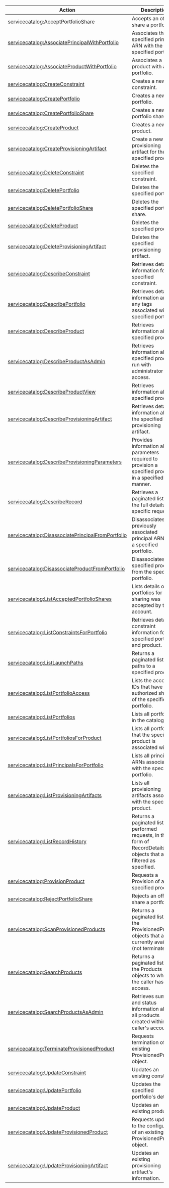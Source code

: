 | Action | Description | Resource | Condition |
| --- | --- | --- | --- |
| [servicecatalog:AcceptPortfolioShare](http://docs.aws.amazon.com/servicecatalog/latest/dg/API_AcceptPortfolioShare.html) | Accepts an offer to share a portfolio. | ??? | ??? |
| [servicecatalog:AssociatePrincipalWithPortfolio](http://docs.aws.amazon.com/servicecatalog/latest/dg/API_AssociatePrincipalWithPortfolio.html) | Associates the specified principal ARN with the specified portfolio. | ??? | ??? |
| [servicecatalog:AssociateProductWithPortfolio](http://docs.aws.amazon.com/servicecatalog/latest/dg/API_AssociateProductWithPortfolio.html) | Associates a product with a portfolio. | ??? | ??? |
| [servicecatalog:CreateConstraint](http://docs.aws.amazon.com/servicecatalog/latest/dg/API_CreateConstraint.html) | Creates a new constraint. | ??? | ??? |
| [servicecatalog:CreatePortfolio](http://docs.aws.amazon.com/servicecatalog/latest/dg/API_CreatePortfolio.html) | Creates a new portfolio. | ??? | ??? |
| [servicecatalog:CreatePortfolioShare](http://docs.aws.amazon.com/servicecatalog/latest/dg/API_CreatePortfolioShare.html) | Creates a new portfolio share. | ??? | ??? |
| [servicecatalog:CreateProduct](http://docs.aws.amazon.com/servicecatalog/latest/dg/API_CreateProduct.html) | Creates a new product. | ??? | ??? |
| [servicecatalog:CreateProvisioningArtifact](http://docs.aws.amazon.com/servicecatalog/latest/dg/API_CreateProvisioningArtifact.html) | Create a new provisioning artifact for the specified product. | ??? | ??? |
| [servicecatalog:DeleteConstraint](http://docs.aws.amazon.com/servicecatalog/latest/dg/API_DeleteConstraint.html) | Deletes the specified constraint. | ??? | ??? |
| [servicecatalog:DeletePortfolio](http://docs.aws.amazon.com/servicecatalog/latest/dg/API_DeletePortfolio.html) | Deletes the specified portfolio. | ??? | ??? |
| [servicecatalog:DeletePortfolioShare](http://docs.aws.amazon.com/servicecatalog/latest/dg/API_DeletePortfolioShare.html) | Deletes the specified portfolio share. | ??? | ??? |
| [servicecatalog:DeleteProduct](http://docs.aws.amazon.com/servicecatalog/latest/dg/API_DeleteProduct.html) | Deletes the specified product. | ??? | ??? |
| [servicecatalog:DeleteProvisioningArtifact](http://docs.aws.amazon.com/servicecatalog/latest/dg/API_DeleteProvisioningArtifact.html) | Deletes the specified provisioning artifact. | ??? | ??? |
| [servicecatalog:DescribeConstraint](http://docs.aws.amazon.com/servicecatalog/latest/dg/API_DescribeConstraint.html) | Retrieves detailed information for a specified constraint. | ??? | ??? |
| [servicecatalog:DescribePortfolio](http://docs.aws.amazon.com/servicecatalog/latest/dg/API_DescribePortfolio.html) | Retrieves detailed information and any tags associated with the specified portfolio. | ??? | ??? |
| [servicecatalog:DescribeProduct](http://docs.aws.amazon.com/servicecatalog/latest/dg/API_DescribeProduct.html) | Retrieves information about a specified product. | ??? | ??? |
| [servicecatalog:DescribeProductAsAdmin](http://docs.aws.amazon.com/servicecatalog/latest/dg/API_DescribeProductAsAdmin.html) | Retrieves information about a specified product, run with administrator access. | ??? | ??? |
| [servicecatalog:DescribeProductView](http://docs.aws.amazon.com/servicecatalog/latest/dg/API_DescribeProductView.html) | Retrieves information about a specified product. | ??? | ??? |
| [servicecatalog:DescribeProvisioningArtifact](http://docs.aws.amazon.com/servicecatalog/latest/dg/API_DescribeProvisioningArtifact.html) | Retrieves detailed information about the specified provisioning artifact. | ??? | ??? |
| [servicecatalog:DescribeProvisioningParameters](http://docs.aws.amazon.com/servicecatalog/latest/dg/API_DescribeProvisioningParameters.html) | Provides information about parameters required to provision a specified product in a specified manner. | ??? | ??? |
| [servicecatalog:DescribeRecord](http://docs.aws.amazon.com/servicecatalog/latest/dg/API_DescribeRecord.html) | Retrieves a paginated list of the full details of a specific request. | ??? | ??? |
| [servicecatalog:DisassociatePrincipalFromPortfolio](http://docs.aws.amazon.com/servicecatalog/latest/dg/API_DisassociatePrincipalFromPortfolio.html) | Disassociates a previously associated principal ARN from a specified portfolio. | ??? | ??? |
| [servicecatalog:DisassociateProductFromPortfolio](http://docs.aws.amazon.com/servicecatalog/latest/dg/API_DisassociateProductFromPortfolio.html) | Disassociates the specified product from the specified portfolio. | ??? | ??? |
| [servicecatalog:ListAcceptedPortfolioShares](http://docs.aws.amazon.com/servicecatalog/latest/dg/API_ListAcceptedPortfolioShares.html) | Lists details of all portfolios for which sharing was accepted by this account. | ??? | ??? |
| [servicecatalog:ListConstraintsForPortfolio](http://docs.aws.amazon.com/servicecatalog/latest/dg/API_ListConstraintsForPortfolio.html) | Retrieves detailed constraint information for the specified portfolio and product. | ??? | ??? |
| [servicecatalog:ListLaunchPaths](http://docs.aws.amazon.com/servicecatalog/latest/dg/API_ListLaunchPaths.html) | Returns a paginated list of all paths to a specified product. | ??? | ??? |
| [servicecatalog:ListPortfolioAccess](http://docs.aws.amazon.com/servicecatalog/latest/dg/API_ListPortfolioAccess.html) | Lists the account IDs that have been authorized sharing of the specified portfolio. | ??? | ??? |
| [servicecatalog:ListPortfolios](http://docs.aws.amazon.com/servicecatalog/latest/dg/API_ListPortfolios.html) | Lists all portfolios in the catalog. | ??? | ??? |
| [servicecatalog:ListPortfoliosForProduct](http://docs.aws.amazon.com/servicecatalog/latest/dg/API_ListPortfoliosForProduct.html) | Lists all portfolios that the specified product is associated with. | ??? | ??? |
| [servicecatalog:ListPrincipalsForPortfolio](http://docs.aws.amazon.com/servicecatalog/latest/dg/API_ListPrincipalsForPortfolio.html) | Lists all principal ARNs associated with the specified portfolio. | ??? | ??? |
| [servicecatalog:ListProvisioningArtifacts](http://docs.aws.amazon.com/servicecatalog/latest/dg/API_ListProvisioningArtifacts.html) | Lists all provisioning artifacts associated with the specified product. | ??? | ??? |
| [servicecatalog:ListRecordHistory](http://docs.aws.amazon.com/servicecatalog/latest/dg/API_ListRecordHistory.html) | Returns a paginated list of all performed requests, in the form of RecordDetails objects that are filtered as specified. | ??? | ??? |
| [servicecatalog:ProvisionProduct](http://docs.aws.amazon.com/servicecatalog/latest/dg/API_ProvisionProduct.html) | Requests a Provision of a specified product. | ??? | ??? |
| [servicecatalog:RejectPortfolioShare](http://docs.aws.amazon.com/servicecatalog/latest/dg/API_RejectPortfolioShare.html) | Rejects an offer to share a portfolio. | ??? | ??? |
| [servicecatalog:ScanProvisionedProducts](http://docs.aws.amazon.com/servicecatalog/latest/dg/API_ScanProvisionedProducts.html) | Returns a paginated list of all the ProvisionedProduct objects that are currently available (not terminated). | ??? | ??? |
| [servicecatalog:SearchProducts](http://docs.aws.amazon.com/servicecatalog/latest/dg/API_SearchProducts.html) | Returns a paginated list all of the Products objects to which the caller has access. | ??? | ??? |
| [servicecatalog:SearchProductsAsAdmin](http://docs.aws.amazon.com/servicecatalog/latest/dg/API_SearchProductsAsAdmin.html) | Retrieves summary and status information about all products created within the caller's account. | ??? | ??? |
| [servicecatalog:TerminateProvisionedProduct](http://docs.aws.amazon.com/servicecatalog/latest/dg/API_TerminateProvisionedProduct.html) | Requests termination of an existing ProvisionedProduct object. | ??? | ??? |
| [servicecatalog:UpdateConstraint](http://docs.aws.amazon.com/servicecatalog/latest/dg/API_UpdateConstraint.html) | Updates an existing constraint. | ??? | ??? |
| [servicecatalog:UpdatePortfolio](http://docs.aws.amazon.com/servicecatalog/latest/dg/API_UpdatePortfolio.html) | Updates the specified portfolio's details. | ??? | ??? |
| [servicecatalog:UpdateProduct](http://docs.aws.amazon.com/servicecatalog/latest/dg/API_UpdateProduct.html) | Updates an existing product. | ??? | ??? |
| [servicecatalog:UpdateProvisionedProduct](http://docs.aws.amazon.com/servicecatalog/latest/dg/API_UpdateProvisionedProduct.html) | Requests updates to the configuration of an existing ProvisionedProduct object. | ??? | ??? |
| [servicecatalog:UpdateProvisioningArtifact](http://docs.aws.amazon.com/servicecatalog/latest/dg/API_UpdateProvisioningArtifact.html) | Updates an existing provisioning artifact's information. | ??? | ??? |
